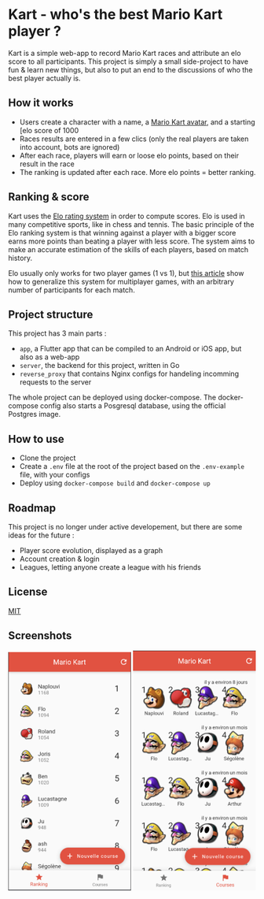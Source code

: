 # Kart - who's the best Mario Kart player ?

Kart is a simple web-app to record Mario Kart races and attribute an elo score to all participants. This project is simply a small side-project to have fun & learn new things, but also to put an end to the discussions of who the best player actually is.

## How it works

- Users create a character with a name, a [Mario Kart avatar](https://www.mariowiki.com/Mario_Kart_8_Deluxe), and a starting [elo score of 1000
- Races results are entered in a few clics (only the real players are taken into account, bots are ignored)
- After each race, players will earn or loose elo points, based on their result in the race
- The ranking is updated after each race. More elo points = better ranking.

## Ranking & score

Kart uses the [Elo rating system](https://en.wikipedia.org/wiki/Elo_rating_system) in order to compute scores. Elo is used in many competitive sports, like in chess and tennis. The basic principle of the Elo ranking system is that winning against a player with a bigger score earns more points than beating a player with less score. The system aims to make an accurate estimation of the skills of each players, based on match history.

Elo usually only works for two player games (1 vs 1), but [this article](https://towardsdatascience.com/developing-a-generalized-elo-rating-system-for-multiplayer-games-b9b495e87802) show how to generalize this system for multiplayer games, with an arbitrary number of participants for each match.

## Project structure

This project has 3 main parts :
- `app`, a Flutter app that can be compiled to an Android or iOS app, but also as a web-app
- `server`, the backend for this project, written in Go
- `reverse_proxy` that contains Nginx configs for handeling incomming requests to the server

The whole project can be deployed using docker-compose. The docker-compose config also starts a Posgresql database, using the official Postgres image.

## How to use

- Clone the project
- Create a `.env` file at the root of the project based on the `.env-example` file, with your configs
- Deploy using `docker-compose build` and `docker-compose up`

## Roadmap

This project is no longer under active developement, but there are some ideas for the future :
- Player score evolution, displayed as a graph
- Account creation & login
- Leagues, letting anyone create a league with his friends

## License 

[MIT](LICENSE)

## Screenshots

<img src="ranking.png" width="250"/>
<img src="races.png" width="250"/>